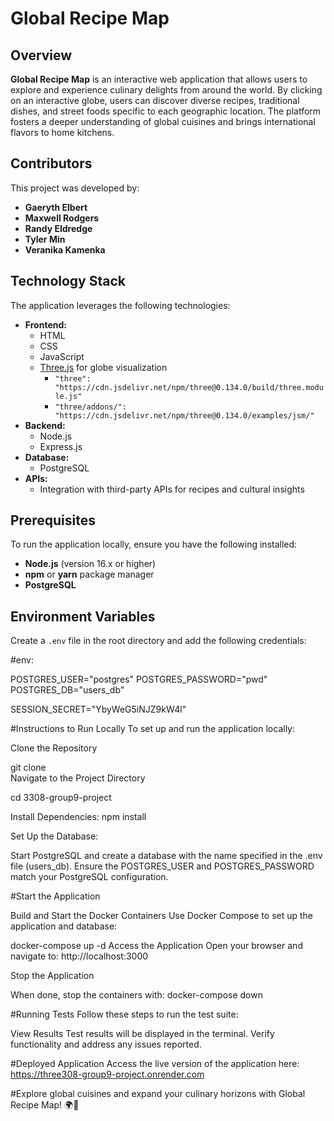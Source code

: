 # Global Recipe Map  

## Overview  
**Global Recipe Map** is an interactive web application that allows users to explore and experience culinary delights from around the world. By clicking on an interactive globe, users can discover diverse recipes, traditional dishes, and street foods specific to each geographic location. The platform fosters a deeper understanding of global cuisines and brings international flavors to home kitchens.  

## Contributors  
This project was developed by:  
- **Gaeryth Elbert**  
- **Maxwell Rodgers**  
- **Randy Eldredge**  
- **Tyler Min**  
- **Veranika Kamenka**  

## Technology Stack  
The application leverages the following technologies:  
- **Frontend:**  
  - HTML  
  - CSS  
  - JavaScript  
  - [Three.js](https://threejs.org/) for globe visualization  
    - `"three": "https://cdn.jsdelivr.net/npm/three@0.134.0/build/three.module.js"`  
    - `"three/addons/": "https://cdn.jsdelivr.net/npm/three@0.134.0/examples/jsm/"`  
- **Backend:**  
  - Node.js  
  - Express.js  
- **Database:**  
  - PostgreSQL  
- **APIs:**  
  - Integration with third-party APIs for recipes and cultural insights  

## Prerequisites  
To run the application locally, ensure you have the following installed:  
- **Node.js** (version 16.x or higher)  
- **npm** or **yarn** package manager  
- **PostgreSQL**  

## Environment Variables  
Create a `.env` file in the root directory and add the following credentials:  

#env: 

POSTGRES_USER="postgres" 
POSTGRES_PASSWORD="pwd"  
POSTGRES_DB="users_db"  

SESSION_SECRET="YbyWeG5iNJZ9kW4l"  


#Instructions to Run Locally
To set up and run the application locally:

Clone the Repository

git clone <repository-url>  
Navigate to the Project Directory

cd 3308-group9-project

Install Dependencies:
npm install

Set Up the Database:

Start PostgreSQL and create a database with the name specified in the .env file (users_db).
Ensure the POSTGRES_USER and POSTGRES_PASSWORD match your PostgreSQL configuration.

#Start the Application

Build and Start the Docker Containers
Use Docker Compose to set up the application and database:

docker-compose up -d
Access the Application
Open your browser and navigate to:
http://localhost:3000

Stop the Application

When done, stop the containers with:
docker-compose down

#Running Tests
Follow these steps to run the test suite:



View Results
Test results will be displayed in the terminal. Verify functionality and address any issues reported.

#Deployed Application
Access the live version of the application here:
https://three308-group9-project.onrender.com 

#Explore global cuisines and expand your culinary horizons with Global Recipe Map! 🌍🍴


